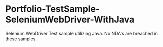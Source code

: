 # Portfolio-TestSample-SeleniumWebDriver-WithJava
Selenium WebDriver Test sample utilizing Java. No NDA's are breached in these samples.

